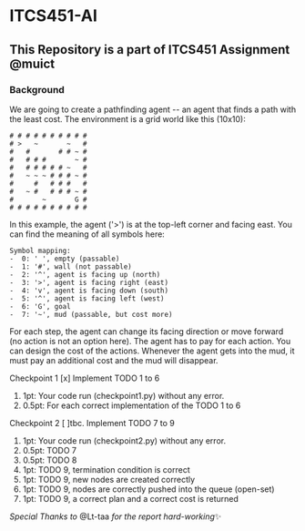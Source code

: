 # ITCS451-AI
## This Repository is a part of ITCS451 Assignment @muict
 
### Background
We are going to create a pathfinding agent -- an agent that finds a path with the least cost. The environment is a grid world like this (10x10):

```
# # # # # # # # # #
# >   ~       ~   #
#   #       # # ~ #
#   # # #       ~ #
#   # # # # # ~   #
#   ~ ~ ~ # # # ~ #
#     #   # # #   #
#   ~ #   # # # ~ #
#       ~       G #
# # # # # # # # # #
```

In this example, the agent ('>') is at the top-left corner and facing east. You can find the meaning of all symbols here:

    Symbol mapping:
    -  0: ' ', empty (passable)
    -  1: '#', wall (not passable)
    -  2: '^', agent is facing up (north)
    -  3: '>', agent is facing right (east)
    -  4: 'v', agent is facing down (south)
    -  5: '^', agent is facing left (west)
    -  6: 'G', goal
    -  7: '~', mud (passable, but cost more)
For each step, the agent can change its facing direction or move forward (no action is not an option here). The agent has to pay for each action. You can design the cost of the actions. Whenever the agent gets into the mud, it must pay an additional cost and the mud will disappear.

Checkpoint 1 [x]
Implement TODO 1 to 6

  1. 1pt: Your code run (checkpoint1.py) without any error.
  2. 0.5pt: For each correct implementation of the TODO 1 to 6

Checkpoint 2 [ ]tbc.
Implement TODO 7 to 9

  1. 1pt: Your code run (checkpoint2.py) without any error.
  2. 0.5pt: TODO 7
  3. 0.5pt: TODO 8
  4. 1pt: TODO 9, termination condition is correct
  5. 1pt: TODO 9, new nodes are created correctly
  6. 1pt: TODO 9, nodes are correctly pushed into the queue (open-set)
  7. 1pt: TODO 9, a correct plan and a correct cost is returned

*Special Thanks to* @Lt-taa *for the report hard-working*✨
